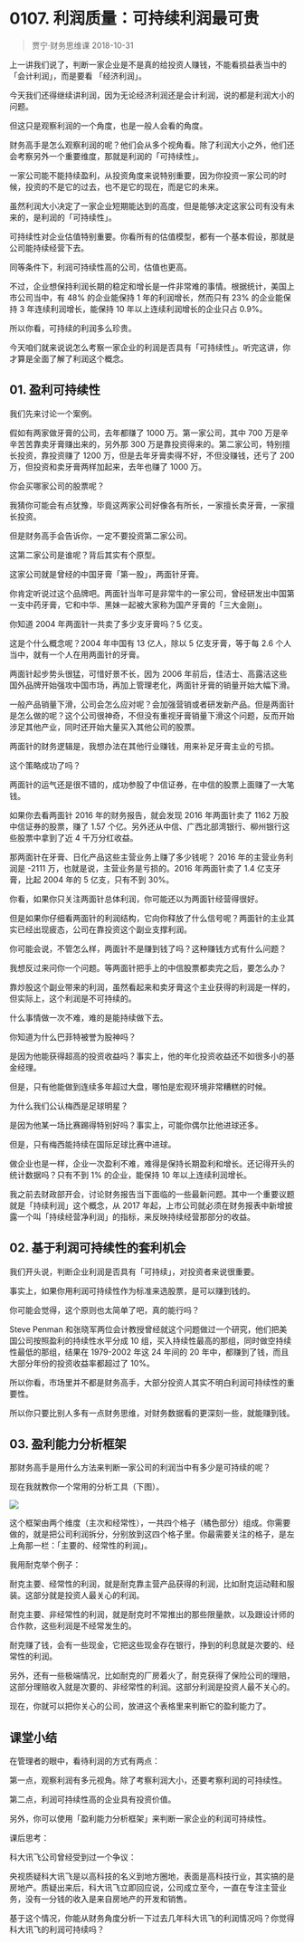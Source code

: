 # 0107. 利润质量：可持续利润最可贵
> 贾宁·财务思维课
2018-10-31

上一讲我们说了，判断一家企业是不是真的给投资人赚钱，不能看损益表当中的「会计利润」，而是要看 「经济利润」。

今天我们还得继续讲利润，因为无论经济利润还是会计利润，说的都是利润大小的问题。

但这只是观察利润的一个角度，也是一般人会看的角度。

财务高手是怎么观察利润的呢？他们会从多个视角看。除了利润大小之外，他们还会考察另外一个重要维度，那就是利润的「可持续性」。

一家公司能不能持续盈利，从投资角度来说特别重要，因为你投资一家公司的时候，投资的不是它的过去，也不是它的现在，而是它的未来。

虽然利润大小决定了一家企业短期能达到的高度，但是能够决定这家公司有没有未来的，是利润的「可持续性」。

可持续性对企业估值特别重要。你看所有的估值模型，都有一个基本假设，那就是公司能持续经营下去。

同等条件下，利润可持续性高的公司，估值也更高。

不过，企业想保持利润长期的稳定和增长是一件非常难的事情。根据统计，美国上市公司当中，有 48% 的企业能保持 1 年的利润增长，然而只有 23% 的企业能保持 3 年连续利润增长，能保持 10 年以上连续利润增长的企业只占 0.9%。

所以你看，可持续的利润多么珍贵。

今天咱们就来说说怎么考察一家企业的利润是否具有「可持续性」。听完这讲，你才算是全面了解了利润这个概念。

## 01. 盈利可持续性

我们先来讨论一个案例。

假如有两家做牙膏的公司，去年都赚了 1000 万。第一家公司，其中 700 万是辛辛苦苦靠卖牙膏赚出来的，另外那 300 万是靠投资得来的。第二家公司，特别擅长投资，靠投资赚了 1200 万，但是去年牙膏卖得不好，不但没赚钱，还亏了 200 万，但投资和卖牙膏两样加起来，去年也赚了 1000 万。

你会买哪家公司的股票呢？

我猜你可能会有点犹豫，毕竟这两家公司好像各有所长，一家擅长卖牙膏，一家擅长投资。

但是财务高手会告诉你，一定不要投资第二家公司。

这第二家公司是谁呢？背后其实有个原型。

这家公司就是曾经的中国牙膏「第一股」，两面针牙膏。

你肯定听说过这个品牌吧。两面针当年可是非常牛的一家公司，曾经研发出中国第一支中药牙膏，它和中华、黑妹一起被大家称为国产牙膏的「三大金刚」。

你知道 2004 年两面针一共卖了多少支牙膏吗？5 亿支。

这是个什么概念呢？2004 年中国有 13 亿人，除以 5 亿支牙膏，等于每 2.6 个人当中，就有一个人在用两面针的牙膏。

两面针起步势头很猛，可惜好景不长，因为 2006 年前后，佳洁士、高露洁这些国外品牌开始强攻中国市场，再加上管理老化，两面针牙膏的销量开始大幅下滑。

一般产品销量下滑，公司会怎么应对呢？会加强营销或者研发新产品。但是两面针是怎么做的呢？这个公司很神奇，不但没有重视牙膏销量下滑这个问题，反而开始涉足其他产业，同时还开始大量买入其他公司的股票。

两面针的财务逻辑是，我想办法在其他行业赚钱，用来补足牙膏主业的亏损。

这个策略成功了吗？

两面针的运气还是很不错的，成功参股了中信证券，在中信的股票上面赚了一大笔钱。

如果你去看两面针 2016 年的财务报告，就会发现 2016 年两面针卖了 1162 万股中信证券的股票，赚了 1.57 个亿。另外还从中信、广西北部湾银行、柳州银行这些股票中拿到了近 4 千万分红收益。

那两面针在牙膏、日化产品这些主营业务上赚了多少钱呢？ 2016 年的主营业务利润是 -2111 万，也就是说，主营业务是亏损的。2016 年两面针卖了 1.4 亿支牙膏，比起 2004 年的 5 亿支，只有不到 30%。

你看，如果你只关注两面针总体利润，你可能还以为两面针经营得很好。

但是如果你仔细看两面针的利润结构，它向你释放了什么信号呢？两面针的主业其实已经出现疲态，公司在靠投资这个副业支撑利润。

你可能会说，不管怎么样，两面针不是赚到钱了吗？这种赚钱方式有什么问题？

我想反过来问你一个问题。等两面针把手上的中信股票都卖完之后，要怎么办？

靠炒股这个副业带来的利润，虽然看起来和卖牙膏这个主业获得的利润是一样的，但实际上，这个利润是不可持续的。

什么事情做一次不难，难的是能持续做下去。

你知道为什么巴菲特被誉为股神吗？

是因为他能获得超高的投资收益吗？事实上，他的年化投资收益还不如很多小的基金经理。

但是，只有他能做到连续多年超过大盘，哪怕是宏观环境非常糟糕的时候。

为什么我们公认梅西是足球明星？

是因为他某一场比赛踢得特别好吗？事实上，可能你偶尔比他进球还多。

但是，只有梅西能持续在国际足球比赛中进球。

做企业也是一样，企业一次盈利不难，难得是保持长期盈利和增长。还记得开头的统计数据吗？只有不到 1% 的企业，能保持 10 年以上连续利润增长。

我之前去财政部开会，讨论财务报告当下面临的一些最新问题。其中一个重要议题就是「持续利润」这个概念，从 2017 年起，上市公司就必须在财务报表中新增披露一个叫「持续经营净利润」的指标，来反映持续经营那部分的收益。

## 02. 基于利润可持续性的套利机会

我们开头说，判断企业利润是否具有「可持续」，对投资者来说很重要。

事实上，如果你用利润可持续性作为标准来选股票，是可以赚到钱的。

你可能会觉得，这个原则也太简单了吧，真的能行吗？

Steve Penman 和张晓军两位会计教授曾经就这个问题做过一个研究，他们把美国公司按照盈利的持续性水平分成 10 组，买入持续性最高的那组，同时做空持续性最低的那组，结果在 1979-2002 年这 24 年间的 20 年中，都赚到了钱，而且大部分年份的投资收益率都超过了 10%。

所以你看，市场里并不都是财务高手，大部分投资人其实不明白利润可持续性的重要性。

所以你只要比别人多有一点财务思维，对财务数据看的更深刻一些，就能赚到钱。

## 03. 盈利能力分析框架

那财务高手是用什么方法来判断一家公司的利润当中有多少是可持续的呢？

现在我就教你一个常用的分析工具（下图）。

![](https://raw.githubusercontent.com/dalong0514/selfstudy/master/图片链接/金融/2019005.jpg)

这个框架由两个维度（主次和经常性），一共四个格子（橘色部分）组成。你需要做的，就是把公司利润拆分，分别放到这四个格子里。你最需要关注的格子，是左上角那一栏：「主要的、经常性的利润」。

我用耐克举个例子：

耐克主要、经常性的利润，就是耐克靠主营产品获得的利润，比如耐克运动鞋和服装。这部分就是投资人最关心的利润。

耐克主要、非经常性的利润，就是耐克时不常推出的那些限量款，以及跟设计师的合作款，这些利润是不经常发生的。

耐克赚了钱，会有一些现金，它把这些现金存在银行，挣到的利息就是次要的、经常性的利润。

另外，还有一些极端情况，比如耐克的厂房着火了，耐克获得了保险公司的理赔，这部分理赔收入就是次要的、非经常性的利润。这部分利润是投资人最不关心的。

现在，你就可以把你关心的公司，放进这个表格里来判断它的盈利能力了。

## 课堂小结

在管理者的眼中，看待利润的方式有两点：

第一点，观察利润有多元视角。除了考察利润大小，还要考察利润的可持续性。

第二点，利润可持续性高的企业具有投资价值。

另外，你可以使用「盈利能力分析框架」来判断一家企业的利润可持续性。

课后思考：

科大讯飞公司曾经受到过一个争议：

央视质疑科大讯飞是以高科技的名义到地方圈地，表面是高科技行业，其实搞的是房地产。质疑出来后，科大讯飞立即回应说，公司成立至今，一直在专注主营业务，没有一分钱的收入是来自房地产的开发和销售。

基于这个情况，你能从财务角度分析一下过去几年科大讯飞的利润情况吗？你觉得科大讯飞的利润可持续吗？

